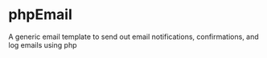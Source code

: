 # phpEmail
A generic email template to send out email notifications, confirmations, and log emails using php
